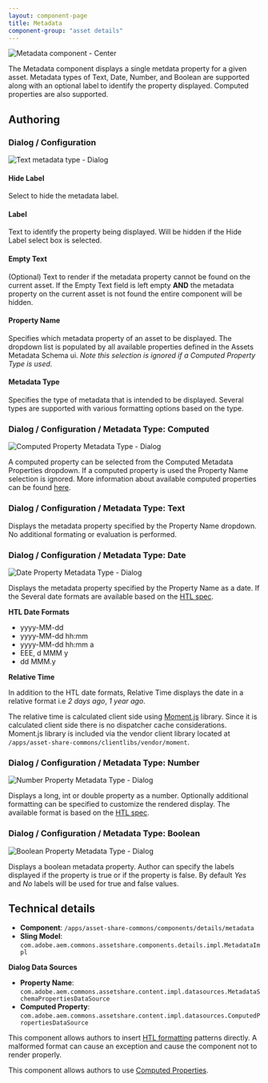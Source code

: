 ```yaml
---
layout: component-page
title: Metadata
component-group: "asset details"
---
```


![Metadata component - Center](./images/main.png)

The Metadata component displays a single metdata property for a given asset. Metadata types of Text, Date, Number, and Boolean are supported along with an optional label to identify the property displayed. Computed properties are also supported.

## Authoring

### Dialog / Configuration

![Text metadata type - Dialog](./images/dialog.png)

#### Hide Label

Select to hide the metadata label.

#### Label

Text to identify the property being displayed. Will be hidden if the Hide Label select box is selected.

#### Empty Text

(Optional) Text to render if the metadata property cannot be found on the current asset. If the Empty Text field is left empty **AND** the metadata property on the current asset is not found the entire component will be hidden.

#### Property Name

Specifies which metadata property of an asset to be displayed. The dropdown list is populated by all available properties defined in the Assets Metadata Schema ui. *Note this selection is ignored if a Computed Property Type is used.* 

#### Metadata Type

Specifies the type of metadata that is intended to be displayed. Several types are supported with various formatting options based on the type.

### Dialog / Configuration / Metadata Type: Computed

![Computed Property Metadata Type - Dialog](./images/dialog-computed-properties.png)

A computed property can be selected from the Computed Metadata Properties dropdown. If a computed property is used the Property Name selection is ignored. More information about available computed properties can be found [here](../computed-properties.html).

### Dialog / Configuration / Metadata Type: Text

Displays the metadata property specified by the Property Name dropdown. No additional formating or evaluation is performed.

### Dialog / Configuration / Metadata Type: Date

![Date Property Metadata Type - Dialog](./images/dialog-date-property.png)

Displays the metadata property specified by the Property Name as a date. If the Several date formats are available based on the [HTL spec](https://github.com/Adobe-Marketing-Cloud/htl-spec/blob/master/SPECIFICATION.md#1222-dates).

**HTL Date Formats**

*  yyyy-MM-dd
*  yyyy-MM-dd hh:mm
*  yyyy-MM-dd hh:mm a
*  EEE, d MMM y
*  dd MMM.y

**Relative Time**
 
 In addition to the HTL date formats, Relative Time displays the date in a relative format i.e *2 days ago*, *1 year ago*. 
 
 The relative time is calculated client side using [Moment.js](https://momentjs.com/) library. Since it is calculated client side there is no dispatcher cache considerations. Moment.js library is included via the vendor client library located at `/apps/asset-share-commons/clientlibs/vendor/moment`. 

### Dialog / Configuration / Metadata Type: Number

![Number Property Metadata Type - Dialog](./images/dialog-number-property.png)

Displays a long, int or double property as a number. Optionally additional formatting can be specified to customize the rendered display. The available format is based on the [HTL spec](https://github.com/Adobe-Marketing-Cloud/htl-spec/blob/master/SPECIFICATION.md#1223-numbers).

### Dialog / Configuration / Metadata Type: Boolean

![Boolean Property Metadata Type - Dialog](./images/dialog-boolean-property.png)

Displays a boolean metadata property. Author can specify the labels displayed if the property is true or if the property is false. By default *Yes* and *No* labels will be used for true and false values. 

## Technical details

* **Component**: `/apps/asset-share-commons/components/details/metadata`
* **Sling Model**: `com.adobe.aem.commons.assetshare.components.details.impl.MetadataImpl`

**Dialog Data Sources**

* **Property Name**: `com.adobe.aem.commons.assetshare.content.impl.datasources.MetadataSchemaPropertiesDataSource`
* **Computed Property**: `com.adobe.aem.commons.assetshare.content.impl.datasources.ComputedPropertiesDataSource`

This component allows authors to insert [HTL formatting](https://github.com/Adobe-Marketing-Cloud/htl-spec/blob/master/SPECIFICATION.md#122-format) patterns directly. A malformed format can cause an exception and cause the component not to render properly. 

This component allows authors to use [Computed Properties](../computed-properties/).